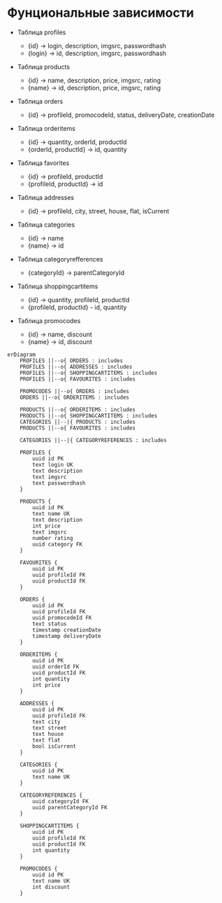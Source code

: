 # Фунциональные зависимости
- Таблица profiles
   - {id} -> login, description, imgsrc, passwordhash
   - {login} -> id, description, imgsrc, passwordhash

- Таблица products
    - {id} -> name, description, price, imgsrc, rating
    - {name} -> id, description, price, imgsrc, rating

- Таблица orders
    - {id} ->  profileId, promocodeId, status, deliveryDate, creationDate

- Таблица orderitems
    - {id} -> quantity, orderId, productId
    - {orderId, productId} -> id, quantity

- Таблица favorites
    - {id} -> profileId, productId
    - {profileId, productId} -> id

- Таблица addresses
    - {id} -> profileId, city, street, house, flat, isCurrent

- Таблица categories
    - {id} -> name
    - {name} -> id

- Таблица categoryrefferences
    - {categoryId} -> parentCategoryId

- Таблица shoppingcartitems
    - {id} ->  quantity, profileId, productId
    - {profileId, productId} - id, quantity

- Таблица promocodes
    - {id} -> name, discount
    - {name} -> id, discount
```mermaid
erDiagram
    PROFILES ||--o{ ORDERS : includes
    PROFILES ||--o{ ADDRESSES : includes
    PROFILES ||--o{ SHOPPINGCARTITEMS : includes
    PROFILES ||--o{ FAVOURITES : includes
    
    PROMOCODES ||--o{ ORDERS : includes
    ORDERS ||--o{ ORDERITEMS : includes

    PRODUCTS ||--o{ ORDERITEMS : includes
    PRODUCTS ||--o{ SHOPPINGCARTITEMS : includes
    CATEGORIES ||--|{ PRODUCTS : includes
    PRODUCTS ||--o{ FAVOURITES : includes

    CATEGORIES ||--|{ CATEGORYREFERENCES : includes

    PROFILES {
        uuid id PK
        text login UK
        text description
        text imgsrc
        text passwordhash
    }
    
    PRODUCTS {
        uuid id PK
        text name UK
        text description
        int price
        text imgsrc
        number rating
        uuid category FK
    }

    FAVOURITES {
        uuid id PK
        uuid profileId FK
        uuid productId FK
    }

    ORDERS {
        uuid id PK
        uuid profileId FK
        uuid promocodeId FK
        text status
        timestamp creationDate
        timestamp deliveryDate
    }

    ORDERITEMS {
        uuid id PK
        uuid orderId FK
        uuid productId FK
        int quantity
        int price
    }

    ADDRESSES {
        uuid id PK
        uuid profileId FK
        text city
        text street
        text house
        text flat
        bool isCurrent
    }

    CATEGORIES {
        uuid id PK
        text name UK
    }

    CATEGORYREFERENCES {
        uuid categoryId FK
        uuid parentCategoryId FK
    }

    SHOPPINGCARTITEMS {
        uuid id PK
        uuid profileId FK
        uuid productId FK
        int quantity
    }

    PROMOCODES {
        uuid id PK
        text name UK
        int discount
    }

```
